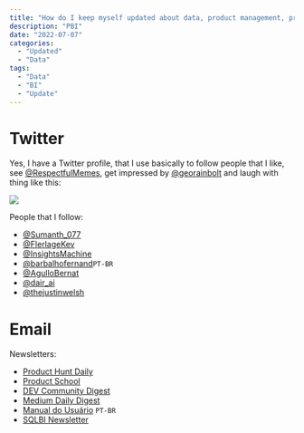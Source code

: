 ```yaml
---
title: "How do I keep myself updated about data, product management, productivity and others stuffs"
description: "PBI"
date: "2022-07-07"
categories:
  - "Updated"
  - "Data"
tags:
  - "Data"
  - "BI"
  - "Update"
---
```



# Twitter
Yes, I have a Twitter profile, that I use basically to follow people that I like, see [@RespectfulMemes](https://twitter.com/RespectfulMemes), get impressed by [@georainbolt](https://twitter.com/georainbolt)  and laugh with thing like this:

![](https://i.imgur.com/wXb2y5U.jpg)


People that I follow:
- [@Sumanth_077](https://twitter.com/Sumanth_077)
- [@FlerlageKev](https://twitter.com/FlerlageKev)
- [@InsightsMachine](https://twitter.com/InsightsMachine)
- [@barbalhofernand](https://twitter.com/barbalhofernand)```PT-BR```
- [@AgulloBernat](https://twitter.com/AgulloBernat)
- [@dair_ai](https://twitter.com/dair_ai)
- [@thejustinwelsh](https://twitter.com/thejustinwelsh)

# Email
Newsletters:
- [Product Hunt Daily](https://www.producthunt.com/newsletter)
- [Product School](https://productschool.com/)
- [DEV Community Digest](dev.to)
- [Medium Daily Digest](medium.com)
- [Manual do Usuário](manualdousuario.net) ```PT-BR```
- [SQLBI Newsletter](sqlbi.com)
